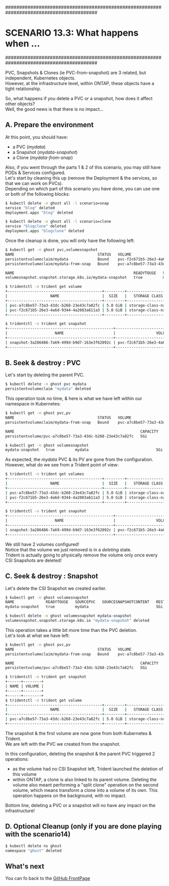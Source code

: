 #########################################################################################
# SCENARIO 13.3: What happens when ...
#########################################################################################

PVC, Snapshots & Clones (ie PVC-from-snapshot) are 3 related, but independent, Kubernetes objects.  
However, at the infrastructure level, within ONTAP, these objects have a tight relationship.  

So, what happens if you delete a PVC or a snapshot, how does it affect other objects?  
Well, the good news is that there is no impact...  

## A. Prepare the environment

At this point, you should have:

- a PVC (*mydata*)
- a Snapshot (*mydata-snapshot*)
- a Clone (*mydata-from-snap*)

Also, if you went through the parts 1 & 2 of this scenario, you may still have PODs & Services configured.  
Let's start by cleaning this up (remove the Deployment & the services, so that we can work on PVCs).  
Depending on which part of this scenario you have done, you can use one or both of the following blocks:

```bash
$ kubectl delete -n ghost all -l scenario=snap
service "blog" deleted
deployment.apps "blog" deleted

$ kubectl delete -n ghost all -l scenario=clone
service "blogclone" deleted
deployment.apps "blogclone" deleted
```

Once the cleanup is done, you will only have the following left:

```bash
$ kubectl get -n ghost pvc,volumesnapshot
NAME                                     STATUS   VOLUME                                     CAPACITY   ACCESS MODES   STORAGECLASS        AGE
persistentvolumeclaim/mydata             Bound    pvc-f2c671b5-26e3-4a6d-9344-4a2083a611a3   5Gi        RWX            storage-class-nas   104m
persistentvolumeclaim/mydata-from-snap   Bound    pvc-a7c8be57-73a3-43dc-b268-23e43c7a82fc   5Gi        RWX            storage-class-nas   20m

NAME                                                     READYTOUSE   SOURCEPVC   SOURCESNAPSHOTCONTENT   RESTORESIZE   SNAPSHOTCLASS    SNAPSHOTCONTENT                                    CREATIONTIME   AGE
volumesnapshot.snapshot.storage.k8s.io/mydata-snapshot   true         mydata                              5Gi           csi-snap-class   snapcontent-3a286486-7a69-499d-b9d7-163e3f62892c   31m            31m

$ tridentctl -n trident get volume
+------------------------------------------+---------+-------------------+----------+--------------------------------------+--------+---------+
|                   NAME                   |  SIZE   |   STORAGE CLASS   | PROTOCOL |             BACKEND UUID             | STATE  | MANAGED |
+------------------------------------------+---------+-------------------+----------+--------------------------------------+--------+---------+
| pvc-a7c8be57-73a3-43dc-b268-23e43c7a82fc | 5.0 GiB | storage-class-nas | file     | 7a7553c7-ddce-4c44-9325-04cd1e136dc5 | online | true    |
| pvc-f2c671b5-26e3-4a6d-9344-4a2083a611a3 | 5.0 GiB | storage-class-nas | file     | 7a7553c7-ddce-4c44-9325-04cd1e136dc5 | online | true    |
+------------------------------------------+---------+-------------------+----------+--------------------------------------+--------+---------+

$ tridentctl -n trident get snapshot
+-----------------------------------------------+------------------------------------------+
|                     NAME                      |                  VOLUME                  |
+-----------------------------------------------+------------------------------------------+
| snapshot-3a286486-7a69-499d-b9d7-163e3f62892c | pvc-f2c671b5-26e3-4a6d-9344-4a2083a611a3 |
+-----------------------------------------------+------------------------------------------+
```

## B. Seek & destroy : PVC

Let's start by deleting the parent PVC.  

```bash
$ kubectl delete -n ghost pvc mydata
persistentvolumeclaim "mydata" deleted
```

This operation took no time, & here is what we have left within our namespace in Kubernetes:

```bash
$ kubectl get -n ghost pvc,pv
NAME                                     STATUS   VOLUME                                     CAPACITY   ACCESS MODES   STORAGECLASS        AGE
persistentvolumeclaim/mydata-from-snap   Bound    pvc-a7c8be57-73a3-43dc-b268-23e43c7a82fc   5Gi        RWX            storage-class-nas   21m

NAME                                                        CAPACITY   ACCESS MODES   RECLAIM POLICY   STATUS   CLAIM                    STORAGECLASS        REASON   AGE
persistentvolume/pvc-a7c8be57-73a3-43dc-b268-23e43c7a82fc   5Gi        RWX            Delete           Bound    ghost/mydata-from-snap   storage-class-nas            21m

$ kubectl get -n ghost volumesnapshot
mydata-snapshot   true         mydata                              5Gi           csi-snap-class   snapcontent-3a286486-7a69-499d-b9d7-163e3f62892c   34m            34m
```

As expected, the *mydata* PVC & its PV are gone from the configuration.  
However, what do we see from a Trident point of view:

```bash
$ tridentctl -n trident get volumes
+------------------------------------------+---------+-------------------+----------+--------------------------------------+----------+---------+
|                   NAME                   |  SIZE   |   STORAGE CLASS   | PROTOCOL |             BACKEND UUID             |  STATE   | MANAGED |
+------------------------------------------+---------+-------------------+----------+--------------------------------------+----------+---------+
| pvc-a7c8be57-73a3-43dc-b268-23e43c7a82fc | 5.0 GiB | storage-class-nas | file     | 7a7553c7-ddce-4c44-9325-04cd1e136dc5 | online   | true    |
| pvc-f2c671b5-26e3-4a6d-9344-4a2083a611a3 | 5.0 GiB | storage-class-nas | file     | 7a7553c7-ddce-4c44-9325-04cd1e136dc5 | deleting | true    |
+------------------------------------------+---------+-------------------+----------+--------------------------------------+----------+---------+

$ tridentctl -n trident get snapshot
+-----------------------------------------------+------------------------------------------+
|                     NAME                      |                  VOLUME                  |
+-----------------------------------------------+------------------------------------------+
| snapshot-3a286486-7a69-499d-b9d7-163e3f62892c | pvc-f2c671b5-26e3-4a6d-9344-4a2083a611a3 |
+-----------------------------------------------+------------------------------------------+
```

We still have 2 volumes configured!  
Notice that the volume we just removed is in a *deleting* state.  
Trident is actually going to physically remove the volume only once every CSI Snapshots are deleted!

## C. Seek & destroy : Snapshot

Let's delete the CSI Snapshot we created earlier.

```bash
$ kubectl get -n ghost volumesnapshot
NAME              READYTOUSE   SOURCEPVC   SOURCESNAPSHOTCONTENT   RESTORESIZE   SNAPSHOTCLASS    SNAPSHOTCONTENT                                    CREATIONTIME   AGE
mydata-snapshot   true         mydata                              5Gi           csi-snap-class   snapcontent-3a286486-7a69-499d-b9d7-163e3f62892c   35m            35m

$ kubectl delete -n ghost volumesnapshot mydata-snapshot
volumesnapshot.snapshot.storage.k8s.io "mydata-snapshot" deleted
```

This operation takes a little bit more time than the PVC deletion.  
Let's look at what we have left:

```bash
$ kubectl get -n ghost pvc,pv
NAME                                     STATUS   VOLUME                                     CAPACITY   ACCESS MODES   STORAGECLASS        AGE
persistentvolumeclaim/mydata-from-snap   Bound    pvc-a7c8be57-73a3-43dc-b268-23e43c7a82fc   5Gi        RWX            storage-class-nas   25m

NAME                                                        CAPACITY   ACCESS MODES   RECLAIM POLICY   STATUS   CLAIM                    STORAGECLASS        REASON   AGE
persistentvolume/pvc-a7c8be57-73a3-43dc-b268-23e43c7a82fc   5Gi        RWX            Delete           Bound    ghost/mydata-from-snap   storage-class-nas            25m

$ tridentctl -n trident get snapshot
+------+--------+
| NAME | VOLUME |
+------+--------+
+------+--------+
$ tridentctl -n trident get volume
+------------------------------------------+---------+-------------------+----------+--------------------------------------+--------+---------+
|                   NAME                   |  SIZE   |   STORAGE CLASS   | PROTOCOL |             BACKEND UUID             | STATE  | MANAGED |
+------------------------------------------+---------+-------------------+----------+--------------------------------------+--------+---------+
| pvc-a7c8be57-73a3-43dc-b268-23e43c7a82fc | 5.0 GiB | storage-class-nas | file     | 7a7553c7-ddce-4c44-9325-04cd1e136dc5 | online | true    |
+------------------------------------------+---------+-------------------+----------+--------------------------------------+--------+---------+
```

The snapshot & the first volume are now gone from both Kubernetes & Trident.  
We are left with the PVC we created from the snapshot.  

In this configuration, deleting the snapshot & the parent PVC triggered 2 operations:

- as the volume had no CSI Snapshot left, Trident launched the deletion of this volume
- within ONTAP, a clone is also linked to its parent volume. Deleting the volume also meant performing a "split clone" operation on the second volume, which means transform a clone into a volume of its own. This operation happens on the background, with no impact.  

Bottom line, deleting a PVC or a snapshot will no have any impact on the infrastructure!

## D. Optional Cleanup (only if you are done playing with the scenario14)

```bash
$ kubectl delete ns ghost
namespace "ghost" deleted
```

## What's next

You can fo back to the [GitHub FrontPage](https://github.com/YvosOnTheHub/LabNetApp)
